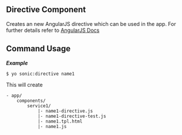 ## Directive Component

Creates an new AngularJS directive which can be used in the app. For further details refer to 
[AngularJS Docs](http://docs.angularjs.org/api/AUTO.$provide)

## Command Usage

***Example***

    $ yo sonic:directive name1

This will create

    - app/
    	components/
    		service1/
        		|- name1-directive.js
        		|- name1-directive-test.js
        		|- name1.tpl.html
        		|- name1.js
